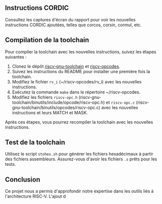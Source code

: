 ## Instructions CORDIC

Consultez les captures d'écran du rapport pour voir les nouvelles instructions CORDIC ajoutées, telles que corcos, corsin, cormul, etc.

## Compilation de la toolchain

Pour compiler la toolchain avec les nouvelles instructions, suivez les étapes suivantes :

1. Clonez le dépôt [riscv-gnu-toolchain](https://github.com/riscv-collab/riscv-gnu-toolchain) et [riscv-opcodes](https://github.com/riscv/riscv-opcodes).
2. Suivez les instructions du README pour installer une première fois la toolchain.
3. Modifiez le fichier `rv_i` (~/riscv-opcodes/rv_i) avec les nouvelles instructions.
4. Exécutez la commande `make` dans le répertoire ~/riscv-opcodes.
5. Modifiez les fichiers `riscv-opc.h` (riscv-gnu-toolchain/binutils/include/opcode/riscv-opc.h) et `riscv-opc.c`  (riscv-gnu-toolchain/binutils/opcodes/riscv-opc.c) avec les nouvelles instructions et leurs MATCH et MASK.

Après ces étapes, vous pourrez recompiler la toolchain avec les nouvelles instructions.

## Test de la toolchain

Utilisez le script `stohex.sh` pour générer les fichiers hexadécimaux à partir des fichiers assembleurs. Assurez-vous d'avoir les fichiers `.s` prêts pour les tests.

## Conclusion

Ce projet nous a permis d'approfondir notre expertise dans les outils liés à l'architecture RISC-V. L'ajout d
